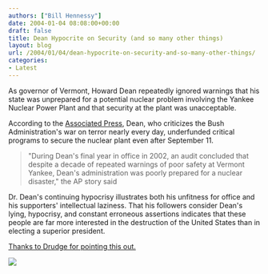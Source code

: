 ```yaml
---
authors: ["Bill Hennessy"]
date: 2004-01-04 08:08:00+00:00
draft: false
title: Dean Hypocrite on Security (and so many other things)
layout: blog
url: /2004/01/04/dean-hypocrite-on-security-and-so-many-other-things/
categories:
- Latest
---
```


As governor of Vermont, Howard Dean repeatedly ignored warnings that his state was unprepared for a potential nuclear problem involving the Yankee Nuclear Power Plant and that security at the plant was unacceptable.   
  
According to the [Associated Press](https://apnews.myway.com/article/20040103/D7VRILU00.html), Dean, who criticizes the Bush Administration's war on terror nearly every day, underfunded critical programs to secure the nuclear plant even after September 11.  


> "During Dean's final year in office in 2002, an audit concluded that despite a decade of repeated warnings of poor safety at Vermont Yankee, Dean's administration was poorly prepared for a nuclear disaster," the AP story said  

> 
> 

Dr. Dean's continuing hypocrisy illustrates both his unfitness for office and his supporters' intellectual laziness. That his followers consider Dean's lying, hypocrisy, and constant erroneous assertions indicates that these people are far more interested in the destruction of the United States than in electing a superior president.  
  
[Thanks to Drudge for pointing this out.](https://www.drudgereport.com)  


![](https://blog.billhennessy.com/aggbug.aspx?PostID=806)

